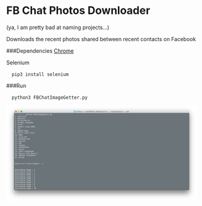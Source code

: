 # FB Chat Photos Downloader
(ya, I am pretty bad at naming projects...)

Downloads the recent photos shared between recent contacts on Facebook

###Dependencies
[Chrome](https://www.google.com/chrome/)

Selenium
```
  pip3 install selenium
```

###Run
```
  python3 FBChatImageGetter.py
```

![Screenshot](Screenshot.png)
